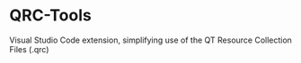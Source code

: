 # QRC-Tools
Visual Studio Code extension, simplifying use of the QT Resource Collection Files (.qrc)

